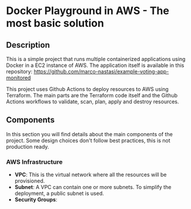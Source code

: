 # Docker Playground in AWS - The most basic solution

## Description
This is a simple project that runs multiple containerized applications using Docker in a EC2 instance of AWS. The application itself is available in this repository: https://github.com/marco-nastasi/example-voting-app-monitored

This project uses Github Actions to deploy resources to AWS using Terraform. The main parts are the Terraform code itself and the Github Actions workflows to validate, scan, plan, apply and destroy resources.

## Components
In this section you will find details about the main components of the project. Some design choices don't follow best practices, this is not production ready.

### AWS Infrastructure
- **VPC**: This is the virtual network where all the resources will be provisioned.
- **Subnet**: A VPC can contain one or more subnets. To simplify the deployment, a public subnet is used.
- **Security Groups**: 